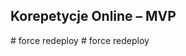 ﻿## Korepetycje Online – MVP
#   f o r c e   r e d e p l o y  
 #   f o r c e   r e d e p l o y  
 